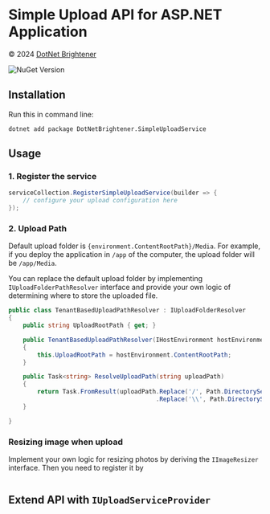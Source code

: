 ﻿# Simple Upload API for ASP.NET Application


&copy; 2024 [DotNet Brightener](mailto:admin@dotnetbrightener.com)


![NuGet Version](https://img.shields.io/nuget/v/DotNetBrightener.SimpleUploadService)

## Installation

Run this in command line:

``` powershell/cmd/bash/shell
dotnet add package DotNetBrightener.SimpleUploadService
```


## Usage

### 1. Register the service

```cs 
serviceCollection.RegisterSimpleUploadService(builder => {
	// configure your upload configuration here
});
```

### 2. Upload Path

Default upload folder is `{environment.ContentRootPath}/Media`. For example, if you deploy the application in `/app` of the computer, the upload folder will be `/app/Media`.

You can replace the default upload folder by implementing `IUploadFolderPathResolver` interface and provide your own logic of determining where to store the uploaded file.

```cs
public class TenantBasedUploadPathResolver : IUploadFolderResolver 
{
    public string UploadRootPath { get; }

    public TenantBasedUploadPathResolver(IHostEnvironment hostEnvironment)
    {
        this.UploadRootPath = hostEnvironment.ContentRootPath;
    }

    public Task<string> ResolveUploadPath(string uploadPath)
    {
        return Task.FromResult(uploadPath.Replace('/', Path.DirectorySeparatorChar)
                                         .Replace('\\', Path.DirectorySeparatorChar));
    }

}
```

### Resizing image when upload

Implement your own logic for resizing photos by deriving the `IImageResizer` interface. Then you need to register it by 

```cs

```

## Extend API with `IUploadServiceProvider`

